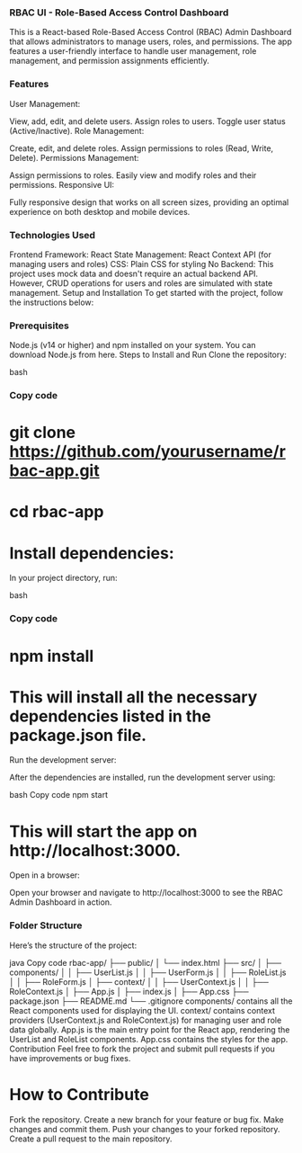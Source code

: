 ### RBAC UI - Role-Based Access Control Dashboard

This is a React-based Role-Based Access Control (RBAC) Admin Dashboard that allows administrators to manage users, roles, and permissions. The app features a user-friendly interface to handle user management, role management, and permission assignments efficiently.

### Features
User Management:

View, add, edit, and delete users.
Assign roles to users.
Toggle user status (Active/Inactive).
Role Management:

Create, edit, and delete roles.
Assign permissions to roles (Read, Write, Delete).
Permissions Management:

Assign permissions to roles.
Easily view and modify roles and their permissions.
Responsive UI:

Fully responsive design that works on all screen sizes, providing an optimal experience on both desktop and mobile devices.
### Technologies Used
Frontend Framework: React
State Management: React Context API (for managing users and roles)
CSS: Plain CSS for styling
No Backend: This project uses mock data and doesn't require an actual backend API. However, CRUD operations for users and roles are simulated with state management.
Setup and Installation
To get started with the project, follow the instructions below:

### Prerequisites
Node.js (v14 or higher) and npm installed on your system.
You can download Node.js from here.
Steps to Install and Run
Clone the repository:

bash
### Copy code
# git clone https://github.com/yourusername/rbac-app.git
# cd rbac-app
# Install dependencies:

In your project directory, run:

bash
### Copy code
# npm install
# This will install all the necessary dependencies listed in the package.json file.

Run the development server:

After the dependencies are installed, run the development server using:

bash
Copy code
npm start
# This will start the app on http://localhost:3000.

Open in a browser:

Open your browser and navigate to http://localhost:3000 to see the RBAC Admin Dashboard in action.

### Folder Structure
Here’s the structure of the project:

java
Copy code
rbac-app/
├── public/
│   └── index.html
├── src/
│   ├── components/
│   │   ├── UserList.js
│   │   ├── UserForm.js
│   │   ├── RoleList.js
│   │   ├── RoleForm.js
│   ├── context/
│   │   ├── UserContext.js
│   │   ├── RoleContext.js
│   ├── App.js
│   ├── index.js
│   ├── App.css
├── package.json
├── README.md
└── .gitignore
components/ contains all the React components used for displaying the UI.
context/ contains context providers (UserContext.js and RoleContext.js) for managing user and role data globally.
App.js is the main entry point for the React app, rendering the UserList and RoleList components.
App.css contains the styles for the app.
Contribution
Feel free to fork the project and submit pull requests if you have improvements or bug fixes.

# How to Contribute
Fork the repository.
Create a new branch for your feature or bug fix.
Make changes and commit them.
Push your changes to your forked repository.
Create a pull request to the main repository.
